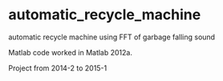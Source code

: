 # automatic_recycle_machine
automatic recycle machine using FFT of garbage falling sound 

Matlab code worked in Matlab 2012a.

Project from 2014-2 to 2015-1

